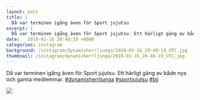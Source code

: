 ```yaml
---
layout: post
title: |
  Då var terminen igång även för Sport jujutsu
excerpt: |
  Då var terminen igång även för Sport jujutsu. Ett härligt gäng av både nya och gamla medlemmar.   
date:   2018-01-16 20:40:19 +0000
categories: instagram
background: /instagram/dynamixherrljunga/2018-01-16_20-40-19_UTC.jpg
thumbnail: /instagram/dynamixherrljunga/2018-01-16_20-40-19_UTC.jpg
---
```

Då var terminen igång även för Sport jujutsu. Ett härligt gäng av både nya och gamla medlemmar. [#dynamixherrljunga](https://www.instagram.com/explore/tags/dynamixherrljunga/) [#sportjujutsu](https://www.instagram.com/explore/tags/sportjujutsu/) [#bjj](https://www.instagram.com/explore/tags/bjj/)



<img src='/www-dynamix-herrljunga/instagram/dynamixherrljunga/2018-01-16_20-40-19_UTC.jpg' class='img-fluid' />
